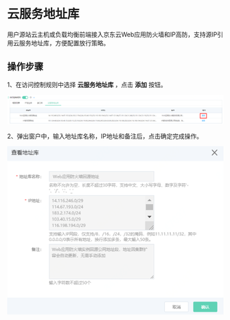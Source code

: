 # 云服务地址库

用户源站云主机或负载均衡前端接入京东云Web应用防火墙和IP高防，支持源IP引用云服务地址库，方便配置放行策略。

## 操作步骤

1、在访问控制规则中选择 **云服务地址库** ，点击 **添加** 按钮。

![image](../../../../../image/Anti-DDoS-Protection-Package/cloudlist01.png)

2、弹出窗户中，输入地址库名称，IP地址和备注后，点击确定完成操作。

![image](../../../../../image/Anti-DDoS-Protection-Package/cloudlist02.png)
